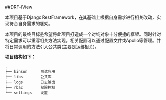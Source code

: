 ##DRF-iView

本项目基于Django RestFramework，在其基础上根据自身需求进行相关改动，实现符合自身需求的框架。

本项目的最终目标是希望将此项目打造成一个对纯对象十分便捷的框架。同时针对特定需求可以重写相关方法实现。相关配置可以通过配置文件或Apollo等管理。并将日常调用的方法引入公共类(主要是运维相关)。


**项目结构如下：**

    .
    ├── kinson      测试应用
    ├── libs        公共库
    ├── logs        日志输出
    ├── rbac        权限控制
    └── settings    设置



